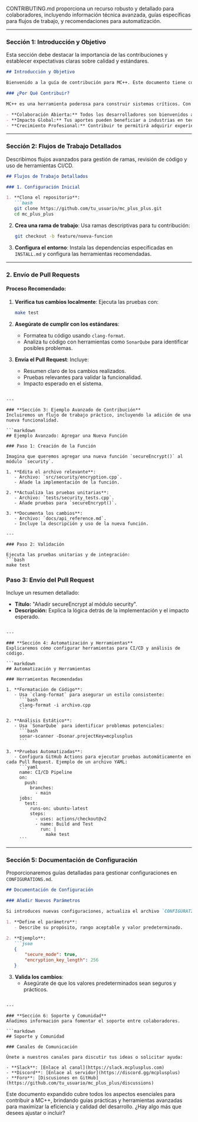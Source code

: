 CONTRIBUTING.md proporciona un recurso robusto y detallado para colaboradores, incluyendo información técnica avanzada, guías específicas para flujos de trabajo, y recomendaciones para automatización.

---

### **Sección 1: Introducción y Objetivo**
Esta sección debe destacar la importancia de las contribuciones y establecer expectativas claras sobre calidad y estándares.

```markdown
## Introducción y Objetivo

Bienvenido a la guía de contribución para MC++. Este documento tiene como objetivo ayudarte a contribuir eficazmente al desarrollo de este lenguaje diseñado para entornos autónomos y de alto rendimiento.

### ¿Por Qué Contribuir?

MC++ es una herramienta poderosa para construir sistemas críticos. Con tu participación, podemos mejorar su robustez, escalabilidad y eficiencia.

- **Colaboración Abierta:** Todos los desarrolladores son bienvenidos a participar.
- **Impacto Global:** Tus aportes pueden beneficiar a industrias en tecnología avanzada, desde redes M2M hasta procesamiento masivo de datos.
- **Crecimiento Profesional:** Contribuir te permitirá adquirir experiencia en un entorno de desarrollo avanzado.

```

---

### **Sección 2: Flujos de Trabajo Detallados**
Describimos flujos avanzados para gestión de ramas, revisión de código y uso de herramientas CI/CD.

```markdown
## Flujos de Trabajo Detallados

### 1. Configuración Inicial

1. **Clona el repositorio**:
   ```bash
   git clone https://github.com/tu_usuario/mc_plus_plus.git
   cd mc_plus_plus
   ```

2. **Crea una rama de trabajo**:
   Usa ramas descriptivas para tu contribución:
   ```bash
   git checkout -b feature/nueva-funcion
   ```

3. **Configura el entorno**:
   Instala las dependencias especificadas en `INSTALL.md` y configura las herramientas recomendadas.

---

### 2. Envío de Pull Requests

#### Proceso Recomendado:

1. **Verifica tus cambios localmente**:
   Ejecuta las pruebas con:
   ```bash
   make test
   ```

2. **Asegúrate de cumplir con los estándares**:
   - Formatea tu código usando `clang-format`.
   - Analiza tu código con herramientas como `SonarQube` para identificar posibles problemas.

3. **Envía el Pull Request**:
   Incluye:
   - Resumen claro de los cambios realizados.
   - Pruebas relevantes para validar la funcionalidad.
   - Impacto esperado en el sistema.
```

---

### **Sección 3: Ejemplo Avanzado de Contribución**
Incluiremos un flujo de trabajo práctico, incluyendo la adición de una nueva funcionalidad.

```markdown
## Ejemplo Avanzado: Agregar una Nueva Función

### Paso 1: Creación de la Función

Imagina que queremos agregar una nueva función `secureEncrypt()` al módulo `security`.

1. **Edita el archivo relevante**:
   - Archivo: `src/security/encryption.cpp`.
   - Añade la implementación de la función.

2. **Actualiza las pruebas unitarias**:
   - Archivo: `tests/security_tests.cpp`.
   - Añade pruebas para `secureEncrypt()`.

3. **Documenta los cambios**:
   - Archivo: `docs/api_reference.md`.
   - Incluye la descripción y uso de la nueva función.

---

### Paso 2: Validación

Ejecuta las pruebas unitarias y de integración:
```bash
make test
```

### Paso 3: Envío del Pull Request

Incluye un resumen detallado:
- **Título:** "Añadir secureEncrypt al módulo security".
- **Descripción:** Explica la lógica detrás de la implementación y el impacto esperado.
```

---

### **Sección 4: Automatización y Herramientas**
Explicaremos cómo configurar herramientas para CI/CD y análisis de código.

```markdown
## Automatización y Herramientas

### Herramientas Recomendadas

1. **Formatación de Código**:
   - Usa `clang-format` para asegurar un estilo consistente:
     ```bash
     clang-format -i archivo.cpp
     ```

2. **Análisis Estático**:
   - Usa `SonarQube` para identificar problemas potenciales:
     ```bash
     sonar-scanner -Dsonar.projectKey=mcplusplus
     ```

3. **Pruebas Automatizadas**:
   - Configura GitHub Actions para ejecutar pruebas automáticamente en cada Pull Request. Ejemplo de un archivo YAML:
     ```yaml
     name: CI/CD Pipeline
     on:
       push:
         branches:
           - main
     jobs:
       test:
         runs-on: ubuntu-latest
         steps:
           - uses: actions/checkout@v2
           - name: Build and Test
             run: |
               make test
     ```
```

---

### **Sección 5: Documentación de Configuración**
Proporcionaremos guías detalladas para gestionar configuraciones en `CONFIGURATIONS.md`.

```markdown
## Documentación de Configuración

### Añadir Nuevos Parámetros

Si introduces nuevas configuraciones, actualiza el archivo `CONFIGURATIONS.md`:

1. **Define el parámetro**:
   - Describe su propósito, rango aceptable y valor predeterminado.

2. **Ejemplo**:
   ```json
   {
       "secure_mode": true,
       "encryption_key_length": 256
   }
   ```

3. **Valida los cambios**:
   - Asegúrate de que los valores predeterminados sean seguros y prácticos.
```

---

### **Sección 6: Soporte y Comunidad**
Añadimos información para fomentar el soporte entre colaboradores.

```markdown
## Soporte y Comunidad

### Canales de Comunicación

Únete a nuestros canales para discutir tus ideas o solicitar ayuda:

- **Slack**: [Enlace al canal](https://slack.mcplusplus.com)
- **Discord**: [Enlace al servidor](https://discord.gg/mcplusplus)
- **Foro**: [Discusiones en GitHub](https://github.com/tu_usuario/mc_plus_plus/discussions)

```

Este documento expandido cubre todos los aspectos esenciales para contribuir a MC++, brindando guías prácticas y herramientas avanzadas para maximizar la eficiencia y calidad del desarrollo. ¿Hay algo más que desees ajustar o incluir?